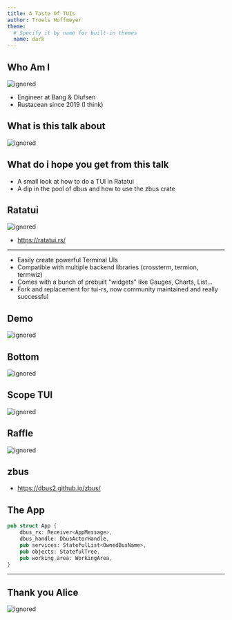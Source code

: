 ```yaml
---
title: A Taste Of TUIs
author: Troels Hoffmeyer
theme:
  # Specify it by name for built-in themes
  name: dark
---
```


Who Am I
---
![ignored](assets/Beosound_A5.png)
 * Engineer at Bang & Olufsen
 * Rustacean since 2019 (I think)
<!-- end_slide -->
What is this talk about
---
![ignored](assets/dtui.png)
<!-- end_slide -->
What do i hope you get from this talk
---

- A small look at how to do a TUI in Ratatui
- A dip in the pool of dbus and how to use the zbus crate
<!-- end_slide -->
Ratatui
---

![ignored](assets/ratatui-logo.png)

 * https://ratatui.rs/
<!-- end_slide -->
---
 * Easily create powerful Terminal UIs
 * Compatible with multiple backend libraries (crossterm, termion, termwiz)
 * Comes with a bunch of prebuilt "widgets" like Gauges, Charts, List...
 * Fork and replacement for tui-rs, now community maintained and really successful
<!-- end_slide -->

Demo
---
![ignored](assets/demo2.gif)
<!-- end_slide -->

Bottom
---
![ignored](assets/bottom-demo.png)
<!-- end_slide -->
Scope TUI
---
![ignored](assets/scope-tui.png)
<!-- end_slide -->
Raffle
---
![ignored](assets/raffle.png)
<!-- end_slide -->
zbus
---

 * https://dbus2.github.io/zbus/
<!-- end_slide -->
The App
---
```rust
pub struct App {
    dbus_rx: Receiver<AppMessage>,
    dbus_handle: DbusActorHandle,
    pub services: StatefulList<OwnedBusName>,
    pub objects: StatefulTree,
    pub working_area: WorkingArea,
}
```
<!-- end_slide -->
---
## Thank you Alice

![ignored](assets/made_a_mistake.png)
<!-- end_slide -->